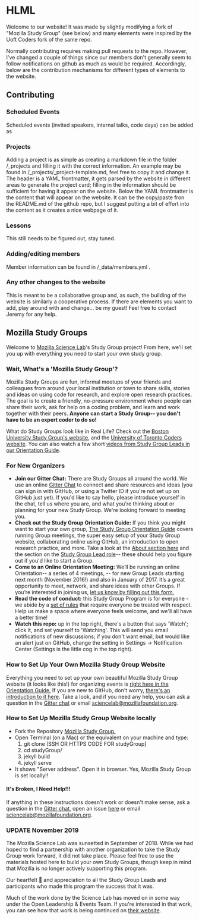 # HLML

Welcome to our website! 
It was made by slightly modifying a fork of "Mozilla Study Group" (see below) and many elements were inspired by the Uoft Coders fork of the same repo. 

Normally contributing requires making pull requests to the repo. 
However, I've changed a couple of things since our members don't generally seem to follow notifications on github as much as would be required. 
Accordingly, below are the contribution mechanisms for different types of elements to the website.

## Contributing

### Scheduled Events

Scheduled events (invited speakers, internal talks, code days) can be added as 

### Projects

Adding a project is as simple as creating a markdown file in the folder /\_projects and filling it with the correct information.
An example may be found in /\_projects/\_project-template.md, feel free to copy it and change it.
The header is a YAML frontmatter, it gets parsed by the website in different areas to generate the project card; filling in the information should be sufficient for having it appear on the website.
Below the YAML frontmatter is the content that will appear on the website.
It can be the copy/paste fron the README.md of the github repo, but I suggest putting a bit of effort into the content as it creates a nice webpage of it.

### Lessons

This still needs to be figured out, stay tuned.

### Adding/editing members

Member information can be found in /\_data/members.yml .

### Any other changes to the website

This is meant to be a collaborative group and, as such, the building of the website is similarly a cooperative process. If there are elements you want to add, play around with and change... be my guest! Feel free to contact Jeremy for any help.

## Mozilla Study Groups

Welcome to [Mozilla Science Lab](https://www.mozillascience.org/)'s Study Group project! From here, we'll set you up with everything you need to start your own study group.

### Wait, What's a 'Mozilla Study Group'?

Mozilla Study Groups are fun, informal meetups of your friends and colleagues from around your local institution or town to share skills, stories and ideas on using code for research, and explore open research practices. The goal is to create a friendly, no-pressure environment where people can share their work, ask for help on a coding problem, and learn and work together with their peers. **Anyone can start a Study Group-- you don't have to be an expert coder to do so!**

What do Study Groups look like in Real Life? Check out the [Boston University Study Group's website](http://study.bu.edu/), and the [University of Toronto Coders website](https://uoftcoders.github.io/studyGroup/). You can also watch a few short [videos from Study Group Leads in our Orientation Guide](https://mozillascience.github.io/study-group-orientation/1-about-study-groups.html).


### For New Organizers
* **Join our Gitter Chat:** There are Study Groups all around the world. We use an online [Gitter Chat](https://gitter.im/mozillascience/studyGroup) to connect and share resources and ideas (you can sign in with GitHub, or using a Twitter ID if you're not set up on GitHub just yet). If you'd like to say hello, please introduce yourself in the chat, tell us where you are, and what you're thinking about or planning for your new Study Group. We're looking forward to meeting you.
* **Check out the Study Group Orientation Guide:**  If you think you might want to start your own group, [The Study Group Orientation Guide](https://mozillascience.github.io/study-group-orientation/index.html) covers running Group meetings, the super easy setup of your Study Group website, collaborating online using GitHub, an introduction to open research practice, and more. Take a look at the [About section here](https://mozillascience.github.io/study-group-orientation/1-about-study-groups.html) and the section on the [Study Group Lead role](https://mozillascience.github.io/study-group-orientation/1.1-lead-role.html)-- these should help you figure out if you'd like to start a Group.  
* **Come to an Online Orientation Meeting:** We’ll be running an online Orientation-- a series of 4 meetings, -- for new Group Leads starting next month (November 2016!) and also in January of 2017. It’s a great opportunity to meet, network, and share ideas with other Groups.  If you’re interested in joining us, [let us know by filling out this form.](https://docs.google.com/a/mozillafoundation.org/forms/d/e/1FAIpQLSdtKqAMQnKri-0xLx4hD_fpb000n9czsQd4oo9B2JUgtuIVlg/viewform?c=0&w=1)
* **Read the code of conduct:** this Study Group Program is for everyone - we abide by a [set of rules](https://www.mozillascience.org/code-of-conduct/) that require everyone be treated with respect. Help us make a space where everyone feels welcome, and we'll all have a better time!
* **Watch this repo:** up in the top right, there's a button that says 'Watch'; click it, and set yourself to 'Watching'. This will send you email notifications of new discussions; if you don't want email, but would like an alert just on GitHub, change the setting in Settings -> Notification Center (Settings is the little cog in the top right).

### How to Set Up Your Own Mozilla Study Group Website

Everything you need to set up your own beautiful Mozilla Study Group website (it looks like this!) for organizing events is [right here in the Orientation Guide.](https://mozillascience.github.io/study-group-orientation/3.3-get-online.html) If you are new to GitHub, don't worry, [there's an introduction to it here](https://mozillascience.github.io/study-group-orientation/3.1-collab-vers-github.html). Take a look, and if you need any help, you can ask a question in the [Gitter chat](https://gitter.im/mozillascience/studyGroup) or email sciencelab@mozillafoundation.org.

### How to Set Up Mozilla Study Group Website locally

* Fork the Repository [Mozilla Study Group.](https://github.com/mozillascience/studyGroup)
* Open Terminal (on a Mac) or the equivalent on your machine and type:
	1. git clone [SSH OR HTTPS CODE FOR studyGroup]
	2. cd studyGroup/
	3. jekyll build
	4. jekyll serve
* It shows "Server address". Open it in browser. Yes, Mozilla Study Group is set locally!!

#### It's Broken, I Need Help!!!

If anything in these instructions doesn't work or doesn't make sense, ask a question in the [Gitter chat](https://gitter.im/mozillascience/studyGroup), open an issue [here](https://github.com/mozillascience/studyGroup/issues) or email sciencelab@mozillafoundation.org.

### UPDATE November 2019

The Mozilla Science Lab was sunsetted in September of 2018.  While we had hoped to find a partnership with another organization to take the Study Group work forward, it did not take place.  Please feel free to use the materials hosted here to build your own Study Groups, though keep in mind that Mozilla is no longer actively supporting this program.

Our heartfelt :sparkling_heart: and appreciation to all the Study Group Leads and participants who made this program the success that it was.

Much of the work done by the Science Lab has moved on in some way under the Open Leadership & Events Team.  If you're interested in that work, you can see how that work is being continued on [their website](https://foundation.mozilla.org/en/initiatives/open-leadership-events/).
